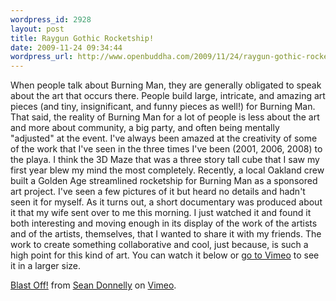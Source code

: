 ```yaml
--- 
wordpress_id: 2928
layout: post
title: Raygun Gothic Rocketship!
date: 2009-11-24 09:34:44
wordpress_url: http://www.openbuddha.com/2009/11/24/raygun-gothic-rocketship/
---
```

When people talk about Burning Man, they are generally obligated to speak about the art that occurs there. People build large, intricate, and amazing art pieces (and tiny, insignificant, and funny pieces as well!) for Burning Man. That said, the reality of Burning Man for a lot of people is less about the art and more about community, a big party, and often being mentally "adjusted" at the event. I've always been amazed at the creativity of some of the work that I've seen in the three times I've been (2001, 2006, 2008) to the playa. I think the 3D Maze that was a three story tall cube that I saw my first year blew my mind the most completely. Recently, a local Oakland crew built a Golden Age streamlined rocketship for Burning Man as a sponsored art project. I've seen a few pictures of it but heard no details and hadn't seen it for myself. As it turns out, a short documentary was produced about it that my wife sent over to me this morning. I just watched it and found it both interesting and moving enough in its display of the work of the artists and of the artists, themselves, that I wanted to share it with my friends. The work to create something collaborative and cool, just because, is such a high point for this kind of art. You can watch it below or <a href="http://vimeo.com/7743222">go to Vimeo</a> to see it in a larger size. <lj-embed><p>
                                                                                                                                                                                                                                                                                                                                                                                                                                                                                                                                                                                                                                                                                                                                                                                                                                                                                                                                        <a href="http://vimeo.com/7743222">Blast Off!</a> from <a href="http://vimeo.com/user2392023">Sean Donnelly</a> on <a href="http://vimeo.com">Vimeo</a>.
                                                                                                                                                                                                                                                                                                                                                                                                                                                                                                                                                                                                                                                                                                                                                                                                                                                                                                                                      </p></lj-embed>